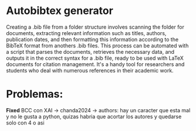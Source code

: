 # Autobibtex generator

Creating a .bib file from a folder structure involves scanning the folder for documents, extracting relevant information such as titles, authors, publication dates, and then formatting this information according to the BibTeX format from anothers .bib files. This process can be automated with a script that parses the documents, retrieves the necessary data, and outputs it in the correct syntax for a .bib file, ready to be used with LaTeX documents for citation management. It's a handy tool for researchers and students who deal with numerous references in their academic work.

# Problemas:
**Fixed**
BCC con XAI -> chanda2024 -> authors: hay un caracter que esta mal y no le gusta a python, quizas habria que acortar los autores y quedarse solo con 4 o asi

